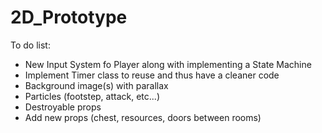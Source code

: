 # 2D_Prototype

To do list:
 - New Input System fo Player along with implementing a State Machine
 - Implement Timer class to reuse and thus have a cleaner code
 - Background image(s) with parallax
 - Particles (footstep, attack, etc...)
 - Destroyable props
 - Add new props (chest, resources, doors between rooms)

